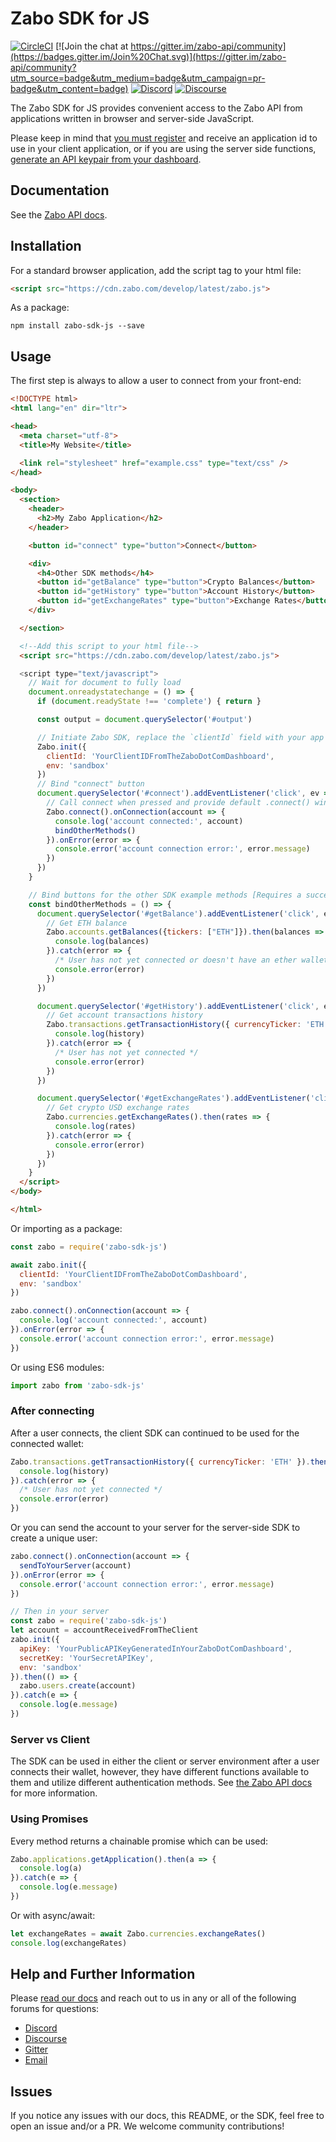 Zabo SDK for JS
=========================

[![CircleCI](https://circleci.com/gh/zabo-api/zabo-sdk-js/tree/master.svg?style=svg)](https://circleci.com/gh/zabo-api/zabo-sdk-js/tree/master)
[![Join the chat at https://gitter.im/zabo-api/community](https://badges.gitter.im/Join%20Chat.svg)](https://gitter.im/zabo-api/community?utm_source=badge&utm_medium=badge&utm_campaign=pr-badge&utm_content=badge)
[![Discord](https://img.shields.io/discord/533336922970521600)](https://discord.gg/vGHYuUT)
[![Discourse](https://img.shields.io/discourse/https/forum.zabo.com/status)](https://forum.zabo.com)   

The Zabo SDK for JS provides convenient access to the Zabo API from applications written in browser and server-side JavaScript.  

Please keep in mind that [you must register](https://zabo.com/login) and receive an application id to use in your client application, or if you are using the server side functions, [generate an API keypair from your dashboard](https://zabo.com/dashboard/applications).  

## Documentation
See the [Zabo API docs](https://zabo.com/docs).

## Installation
For a standard browser application, add the script tag to your html file:
```html
<script src="https://cdn.zabo.com/develop/latest/zabo.js">
```

As a package:
```
npm install zabo-sdk-js --save
```

## Usage
The first step is always to allow a user to connect from your front-end:
```html
<!DOCTYPE html>
<html lang="en" dir="ltr">

<head>
  <meta charset="utf-8">
  <title>My Website</title>

  <link rel="stylesheet" href="example.css" type="text/css" />
</head>

<body>
  <section>
    <header>
      <h2>My Zabo Application</h2>
    </header>

    <button id="connect" type="button">Connect</button>

    <div>
      <h4>Other SDK methods</h4>
      <button id="getBalance" type="button">Crypto Balances</button>
      <button id="getHistory" type="button">Account History</button>
      <button id="getExchangeRates" type="button">Exchange Rates</button>
    </div>

  </section>

  <!--Add this script to your html file-->
  <script src="https://cdn.zabo.com/develop/latest/zabo.js">

  <script type="text/javascript">
    // Wait for document to fully load
    document.onreadystatechange = () => {
      if (document.readyState !== 'complete') { return }

      const output = document.querySelector('#output')

      // Initiate Zabo SDK, replace the `clientId` field with your app key generated at {LINK}.
      Zabo.init({
        clientId: 'YourClientIDFromTheZaboDotComDashboard',
        env: 'sandbox'
      })
      // Bind "connect" button
      document.querySelector('#connect').addEventListener('click', ev => {
        // Call connect when pressed and provide default .connect() window.
        Zabo.connect().onConnection(account => {
          console.log('account connected:', account)
          bindOtherMethods()
        }).onError(error => {
          console.error('account connection error:', error.message)
        })
      })
    }

    // Bind buttons for the other SDK example methods [Requires a successful Zabo.connect() first]
    const bindOtherMethods = () => {
      document.querySelector('#getBalance').addEventListener('click', ev => {
        // Get ETH balance
        Zabo.accounts.getBalances({tickers: ["ETH"]}).then(balances => {
          console.log(balances)
        }).catch(error => {
          /* User has not yet connected or doesn't have an ether wallet */
          console.error(error)
        })
      })

      document.querySelector('#getHistory').addEventListener('click', ev => {
        // Get account transactions history
        Zabo.transactions.getTransactionHistory({ currencyTicker: 'ETH' }).then(history => {
          console.log(history)
        }).catch(error => {
          /* User has not yet connected */
          console.error(error)
        })
      })

      document.querySelector('#getExchangeRates').addEventListener('click', ev => {
        // Get crypto USD exchange rates
        Zabo.currencies.getExchangeRates().then(rates => {
          console.log(rates)
        }).catch(error => {
          console.error(error)
        })
      })
    }
  </script>
</body>

</html>
```

Or importing as a package:
```js
const zabo = require('zabo-sdk-js')

await zabo.init({
  clientId: 'YourClientIDFromTheZaboDotComDashboard',
  env: 'sandbox'
})

zabo.connect().onConnection(account => {
  console.log('account connected:', account)
}).onError(error => {
  console.error('account connection error:', error.message)
})
```
Or using ES6 modules:
```js
import zabo from 'zabo-sdk-js'
```

### After connecting
After a user connects, the client SDK can continued to be used for the connected wallet:
```js
Zabo.transactions.getTransactionHistory({ currencyTicker: 'ETH' }).then(history => {
  console.log(history)
}).catch(error => {
  /* User has not yet connected */
  console.error(error)
})
```
Or you can send the account to your server for the server-side SDK to create a unique user:
```js
zabo.connect().onConnection(account => {
  sendToYourServer(account)
}).onError(error => {
  console.error('account connection error:', error.message)
})

// Then in your server
const zabo = require('zabo-sdk-js')
let account = accountReceivedFromTheClient
zabo.init({
  apiKey: 'YourPublicAPIKeyGeneratedInYourZaboDotComDashboard',
  secretKey: 'YourSecretAPIKey',
  env: 'sandbox'
}).then(() => {
  zabo.users.create(account)
}).catch(e => {
  console.log(e.message)
})
```

### Server vs Client
The SDK can be used in either the client or server environment after a user connects their wallet, however, they have different functions available to them and utilize different authentication methods. See [the Zabo API docs](https://zabo.com/docs) for more information.


### Using Promises
Every method returns a chainable promise which can be used:
```js
Zabo.applications.getApplication().then(a => {
  console.log(a)
}).catch(e => {
  console.log(e.message)
})
```
Or with async/await:
```js
let exchangeRates = await Zabo.currencies.exchangeRates()
console.log(exchangeRates)
```

## Help and Further Information
Please [read our docs](https://zabo.com/docs) and reach out to us in any or all of the following forums for questions:

* [Discord](https://discord.gg/vGHYuUT)
* [Discourse](https://forum.zabo.com)
* [Gitter](https://gitter.im/zabo-api/community)
* [Email](mailto:contact@zabo.com)

## Issues
If you notice any issues with our docs, this README, or the SDK, feel free to open an issue and/or a PR. We welcome community contributions!
